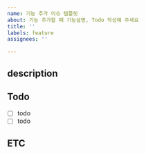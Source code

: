 ```yaml
---
name: 기능 추가 이슈 템플릿
about: 기능 추가할 때 기능설명, Todo 작성해 주세요
title: ''
labels: feature
assignees: ''

---
```


## description

## Todo

- [ ] todo
- [ ] todo

## ETC
